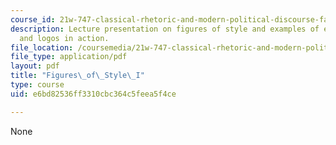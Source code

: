 ```yaml
---
course_id: 21w-747-classical-rhetoric-and-modern-political-discourse-fall-2009
description: Lecture presentation on figures of style and examples of ethos, pathos,
  and logos in action.
file_location: /coursemedia/21w-747-classical-rhetoric-and-modern-political-discourse-fall-2009/e6bd82536ff3310cbc364c5feea5f4ce_MIT21W_747_01F09_lec04.pdf
file_type: application/pdf
layout: pdf
title: "Figures\_of\_Style\_I"
type: course
uid: e6bd82536ff3310cbc364c5feea5f4ce

---
```

None